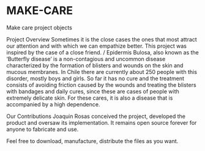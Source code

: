 # MAKE-CARE
Make care project objects

Project Overview
Sometimes it is the close cases the ones that most attract our attention 
and with which we can empathize better. This project was inspired by the case 
of a close friend. / Epidermis Bulosa, also known as the ‘Butterfly disease’ is 
a non-contagious and uncommon disease characterized by the formation of blisters 
and wounds on the skin and mucous membranes. In Chile there are
currently about 250 people with this disorder, mostly boys and girls. So far it 
has no cure and the treatment consists of avoiding friction caused by the wounds and 
treating the blisters with bandages and daily cures, since these are cases of people 
with extremely delicate skin. For these cares, it is also a disease that is accompanied 
by a high dependence.

Our Contributions
Joaquin Rosas conceived the project, developed the product and oversaw its implementation. 
It remains open source forever for anyone to fabricate and use.

Feel free to download, manufacture, distribute the files as you want.
